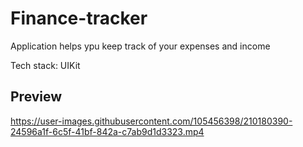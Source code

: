 # Finance-tracker

Application helps ypu keep track of your expenses and income

Tech stack: UIKit

## Preview

https://user-images.githubusercontent.com/105456398/210180390-24596a1f-6c5f-41bf-842a-c7ab9d1d3323.mp4



